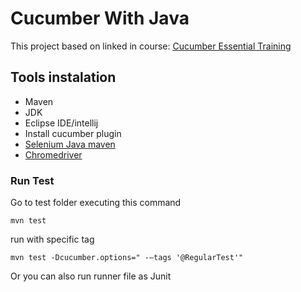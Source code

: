 # Cucumber With Java
This project based on linked in course: [Cucumber Essential Training]( https://www.linkedin.com/learning/cucumber-essential-training/) 


## Tools instalation
- Maven
- JDK
- Eclipse IDE/intellij
- Install cucumber plugin
- [Selenium Java maven](https://mvnrepository.com/artifact/org.seleniumhq.selenium/selenium-java/3.141.59)
- [Chromedriver](https://chromedriver.chromium.org/downloads)

### Run Test
Go to test folder executing this command
```
mvn test
```

run with specific tag
```
mvn test -Dcucumber.options=" -—tags '@RegularTest'"
```

Or you can also run runner file as Junit
